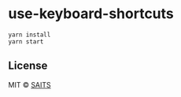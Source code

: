 # use-keyboard-shortcuts

```
yarn install
yarn start
```

## License

MIT © [SAITS](https://github.com/SAITS)
